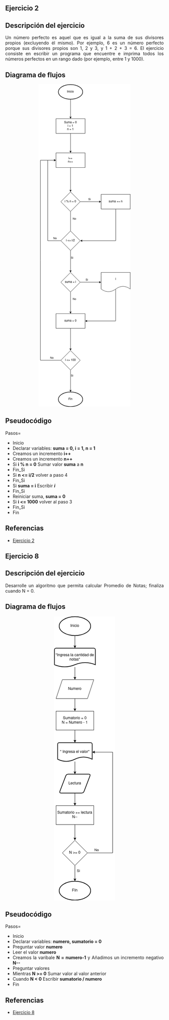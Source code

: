 <div align="justify">

## Ejercicio 2
## Descripción del ejercicio
Un número perfecto es aquel que es igual a la suma de sus divisores propios (excluyendo él mismo). Por ejemplo, 6 es un número perfecto porque sus divisores propios son 1, 2 y 3, y 1 + 2 + 3 = 6. El ejercicio consiste en escribir un programa que encuentre e imprima todos los números perfectos en un rango dado (por ejemplo, entre 1 y 1000).

## Diagrama de flujos
<div align="center">
<img src="images/Diagrama-flujo2.png"/>
</div>

## Pseudocódigo
Pasos=
- Inicio
- Declarar variables: __suma = 0, i = 1, n = 1__
- Creamos un incremento __i++__
- Creamos un incremento __n++__
- Si __i % n = 0__ Sumar valor __suma__ a __n__
- Fin_Si
- Si __n <= i/2__ volver a paso 4
- Fin_Si
- Si __suma = i__ Escribir ___i___
- Fin_Si
- Reiniciar suma, __suma = 0__
- Si __i <= 1000__ volver al paso 3
- Fin_Si
- Fin

## Referencias
- [Ejercicio 2](src/main/java/eercicio2.java)

## Ejercicio 8
## Descripción del ejercicio
Desarrolle un algoritmo que permita calcular Promedio de Notas; finaliza cuando N = 0.

## Diagrama de flujos
<div align="center">
<img src="images/Diagrama-flujo8.png"/>
</div>

## Pseudocódigo
Pasos=
- Inicio
- Declarar variables: __numero, sumatorio = 0__
- Preguntar valor __numero__
- Leer el valor __numero__
- Creamos la varibale __N = numero-1__ y Añadimos un incremento negativo __N--__
- Preguntar valores
- Mientras __N >= 0__ Sumar valor al valor anterior
- Cuando __N < 0__ Escribir __sumatorio / numero__
- Fin

## Referencias
- [Ejercicio 8](src/main/java/ejercicio8.java)
</div>